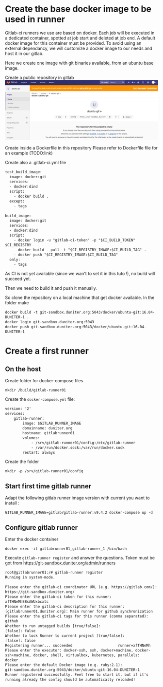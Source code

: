 # Create the base docker image to be used in runner
Gitlab-ci runners we use are based on docker. Each job will be executed in a dedicated container, spotted at job start and deleted at job end.
A default docker image for this container must be provided.
To avoid using an external dependancy, we will customize a docker image to our needs and host it in our gitlab.

Here we create one image with git binaries available, from an ubuntu base image.

Create a public repository in gitlab
![](images/GitlabRunner-cf7163f0.png)

Create inside a Dockerfile in this repository
Please refer to Dockerfile file for an example (TODO:link)

Create also a .gitlab-ci.yml file
```
test_build_image:
  image: docker:git
  services:
  - docker:dind
  script:
    - docker build .
  except:
    - tags

build_image:
  image: docker:git
  services:
  - docker:dind
  script:
    - docker login -u "gitlab-ci-token" -p "$CI_BUILD_TOKEN" $CI_REGISTRY
    - docker build --pull -t "$CI_REGISTRY_IMAGE:$CI_BUILD_TAG" .
    - docker push "$CI_REGISTRY_IMAGE:$CI_BUILD_TAG"
  only:
    - tags
```

As CI is not yet available (since we wan't to set it in this tuto !), no build will succeed yet.

Then we need to build it and push it manually.

So clone the repository on a local machine that get docker available.
In the folder make
```
docker build -t git-sandbox.duniter.org:5043/docker/ubuntu-git:16.04-DUNITER-1 .
docker login git-sandbox.duniter.org:5043
docker push git-sandbox.duniter.org:5043/docker/ubuntu-git:16.04-DUNITER-1
```

# Create a first runner
## On the host
Create folder for docker-compose files

```
mkdir /build/gitlab-runner01
```

Create the `docker-compose.yml` file:

```
version: '2'
services:
    gitlab-runner:
        image: $GITLAB_RUNNER_IMAGE
        domainname: duniter.org
        hostname: gitlabrunner01
        volumes:
            - /srv/gitlab-runner01/config:/etc/gitlab-runner
            - /var/run/docker.sock:/var/run/docker.sock
        restart: always
```

Create the folder

```
mkdir -p /srv/gitlab-runner01/config
```


## Start first time gitlab runner
Adapt the following gitlab runner image version with current you want to install :

```
GITLAB_RUNNER_IMAGE=gitlab/gitlab-runner:v9.4.2 docker-compose up -d
```

## Configure gitlab runner
Enter the docker container

```
docker exec -it gitlabrunner01_gitlab-runner_1 /bin/bash
```

Execute `gitlab-runner register`
and answer the questions. Token must be got from  https://git-sandbox.duniter.org/admin/runners
```
root@gitlabrunner01:/# gitlab-runner register
Running in system-mode.

Please enter the gitlab-ci coordinator URL (e.g. https://gitlab.com/):
https://git-sandbox.duniter.org/
Please enter the gitlab-ci token for this runner:
xfTHNeMhE8sAWUxbcxtc
Please enter the gitlab-ci description for this runner:
[gitlabrunner01.duniter.org]: Main runner for github synchronization
Please enter the gitlab-ci tags for this runner (comma separated):
github
Whether to run untagged builds [true/false]:
[false]: false
Whether to lock Runner to current project [true/false]:
[false]: false
Registering runner... succeeded                     runner=xfTHNeMh
Please enter the executor: docker-ssh, ssh, docker+machine, docker-ssh+machine, docker, shell, virtualbox, kubernetes, parallels:
docker
Please enter the default Docker image (e.g. ruby:2.1):
git-sandbox.duniter.org:5043/docker/ubuntu-git:16.04-DUNITER-1
Runner registered successfully. Feel free to start it, but if it's running already the config should be automatically reloaded!
```
